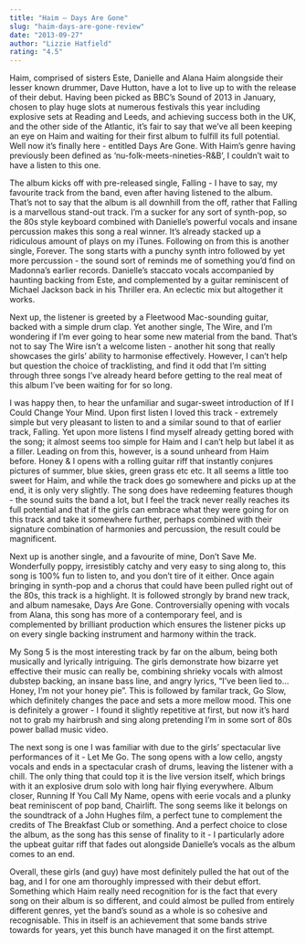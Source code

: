 ```yaml
---
title: "Haim – Days Are Gone"
slug: "haim-days-are-gone-review"
date: "2013-09-27"
author: "Lizzie Hatfield"
rating: "4.5"
---
```


Haim, comprised of sisters Este, Danielle and Alana Haim alongside their lesser known drummer, Dave Hutton, have a lot to live up to with the release of their debut. Having been picked as BBC’s Sound of 2013 in January, chosen to play huge slots at numerous festivals this year including explosive sets at Reading and Leeds, and achieving success both in the UK, and the other side of the Atlantic, it’s fair to say that we’ve all been keeping an eye on Haim and waiting for their first album to fulfill its full potential. Well now it’s finally here - entitled Days Are Gone. With Haim’s genre having previously been defined as ‘nu-folk-meets-nineties-R&B’, I couldn’t wait to have a listen to this one.

The album kicks off with pre-released single, Falling - I have to say, my favourite track from the band, even after having listened to the album. That’s not to say that the album is all downhill from the off, rather that Falling is a marvellous stand-out track. I’m a sucker for any sort of synth-pop, so the 80s style keyboard combined with Danielle’s powerful vocals and insane percussion makes this song a real winner. It’s already stacked up a ridiculous amount of plays on my iTunes. Following on from this is another single, Forever. The song starts with a punchy synth intro followed by yet more percussion - the sound sort of reminds me of something you’d find on Madonna’s earlier records. Danielle’s staccato vocals accompanied by haunting backing from Este, and complemented by a guitar reminiscent of Michael Jackson back in his Thriller era. An eclectic mix but altogether it works.

Next up, the listener is greeted by a Fleetwood Mac-sounding guitar, backed with a simple drum clap. Yet another single, The Wire, and I’m wondering if I’m ever going to hear some new material from the band. That’s not to say The Wire isn’t a welcome listen - another hit song that really showcases the girls’ ability to harmonise effectively. However, I can’t help but question the choice of tracklisting, and find it odd that I’m sitting through three songs I’ve already heard before getting to the real meat of this album I’ve been waiting for for so long.

I was happy then, to hear the unfamiliar and sugar-sweet introduction of If I Could Change Your Mind. Upon first listen I loved this track - extremely simple but very pleasant to listen to and a similar sound to that of earlier track, Falling. Yet upon more listens I find myself already getting bored with the song; it almost seems too simple for Haim and I can’t help but label it as a filler. Leading on from this, however, is a sound unheard from Haim before. Honey & I opens with a rolling guitar riff that instantly conjures pictures of summer, blue skies, green grass etc etc. It all seems a little too sweet for Haim, and while the track does go somewhere and picks up at the end, it is only very slightly. The song does have redeeming features though - the sound suits the band a lot, but I feel the track never really reaches its full potential and that if the girls can embrace what they were going for on this track and take it somewhere further, perhaps combined with their signature combination of harmonies and percussion, the result could be magnificent.

Next up is another single, and a favourite of mine, Don’t Save Me. Wonderfully poppy, irresistibly catchy and very easy to sing along to, this song is 100% fun to listen to, and you don’t tire of it either. Once again bringing in synth-pop and a chorus that could have been pulled right out of the 80s, this track is a highlight. It is followed strongly by brand new track, and album namesake, Days Are Gone. Controversially opening with vocals from Alana, this song has more of a contemporary feel, and is complemented by brilliant production which ensures the listener picks up on every single backing instrument and harmony within the track.

My Song 5 is the most interesting track by far on the album, being both musically and lyrically intriguing. The girls demonstrate how bizarre yet effective their music can really be, combining shrieky vocals with almost dubstep backing, an insane bass line, and angry lyrics, “I’ve been lied to… Honey, I’m not your honey pie”. This is followed by familar track, Go Slow, which definitely changes the pace and sets a more mellow mood. This one is definitely a grower - I found it slightly repetitive at first, but now it’s hard not to grab my hairbrush and sing along pretending I’m in some sort of 80s power ballad music video.

The next song is one I was familiar with due to the girls’ spectacular live performances of it - Let Me Go. The song opens with a low cello, angsty vocals and ends in a spectacular crash of drums, leaving the listener with a chill. The only thing that could top it is the live version itself, which brings with it an explosive drum solo with long hair flying everywhere. Album closer, Running If You Call My Name, opens with eerie vocals and a plunky beat reminiscent of pop band, Chairlift. The song seems like it belongs on the soundtrack of a John Hughes film, a perfect tune to complement the credits of The Breakfast Club or something. And a perfect choice to close the album, as the song has this sense of finality to it - I particularly adore the upbeat guitar riff that fades out alongside Danielle’s vocals as the album comes to an end.

Overall, these girls (and guy) have most definitely pulled the hat out of the bag, and I for one am thoroughly impressed with their debut effort. Something which Haim really need recognition for is the fact that every song on their album is so different, and could almost be pulled from entirely different genres, yet the band’s sound as a whole is so cohesive and recognisable. This in itself is an achievement that some bands strive towards for years, yet this bunch have managed it on the first attempt.
